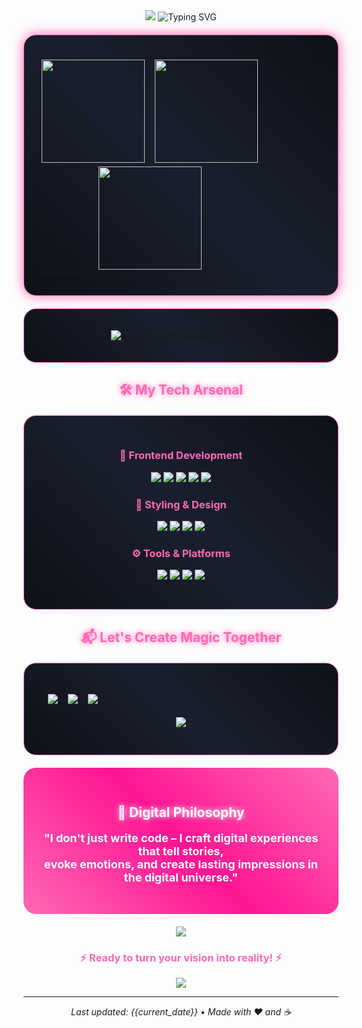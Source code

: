 <div align="center">

<!-- Animated Banner -->
<img src="https://capsule-render.vercel.app/api?type=waving&color=gradient&height=200&section=header&reversal=false&animation=blinking&text=Hassan%20Nadeem&fontSize=70&fontAlign=50&fontAlignY=65&desc=Frontend%20Developer%20•%20UI/UX%20Artist&descAlign=50&descAlignY=85&descSize=20" />

<!-- Animated Typing Text -->
<img src="https://readme-typing-svg.herokuapp.com/?font=Fira+Code&weight=600&size=28&duration=3000&pause=1000&color=FF69B4&center=true&vCenter=true&width=600&height=50&lines=✨+Welcome+to+my+digital+world+✨;💻+Code+with+passion;🎨+Design+with+purpose;🚀+Build+with+innovation;🌟+Creating+digital+magic+daily" alt="Typing SVG" />

<!-- Stats Row with Glow Effect -->
<div align="center" style="background: linear-gradient(45deg, #0d1117, #1a1f2e, #0d1117); padding: 20px; border-radius: 20px; border: 1px solid #FF69B4; box-shadow: 0 0 20px #FF69B4; margin: 20px 0;">

<!-- Stats Grid -->
<table align="center">
  <tr>
    <td align="center">
      <img height="165" src="https://github-readme-stats.vercel.app/api?username=hassannadeemansari&show_icons=true&theme=radical&hide_border=true&bg_color=0d1117&title_color=FF69B4&icon_color=FF69B4&text_color=ffffff&include_all_commits=true&count_private=true&custom_title=🚀+GitHub+Stats" />
    </td>
    <td align="center">
      <img height="165" src="https://github-readme-streak-stats.herokuapp.com/?user=hassannadeemansari&theme=radical&hide_border=true&background=0d1117&ring=FF69B4&fire=FF69B4&currStreakLabel=FF69B4&dates=ffffff" />
    </td>
  </tr>
  <tr>
    <td colspan="2" align="center">
      <img height="165" src="https://github-readme-stats.vercel.app/api/top-langs/?username=hassannadeemansari&layout=compact&theme=radical&hide_border=true&bg_color=0d1117&title_color=FF69B4&text_color=ffffff&langs_count=8&custom_title=💻+Most+Used+Languages" />
    </td>
  </tr>
</table>

</div>

<!-- Activity Graph -->
<div align="center" style="background: linear-gradient(45deg, #0d1117, #1a1f2e, #0d1117); padding: 20px; border-radius: 20px; border: 1px solid #FF69B4; margin: 20px 0;">

[![Hassan's GitHub Activity Graph](https://github-readme-activity-graph.vercel.app/graph?username=hassannadeemansari&custom_title=My+Coding+Journey+📈&theme=react-dark&bg_color=0d1117&hide_border=true&line=FF69B4&point=FF69B4&area=true&area_color=FF69B4&title_color=FF69B4&color=FFFFFF)](https://github.com/hassannadeemansari)

</div>

<!-- Tech Stack Section -->
<h2 align="center" style="color: #FF69B4; text-shadow: 0 0 10px #FF69B4;">🛠️ My Tech Arsenal</h2>

<div align="center" style="background: linear-gradient(45deg, #0d1117, #1a1f2e, #0d1117); padding: 30px; border-radius: 20px; border: 1px solid #FF69B4; margin: 20px 0;">

<!-- Frontend -->
<h3 align="center" style="color: #FF69B4;">🎨 Frontend Development</h3>
<p align="center">
  <img src="https://img.shields.io/badge/React-61DAFB?style=for-the-badge&logo=react&logoColor=black&labelColor=0d1117" />
  <img src="https://img.shields.io/badge/TypeScript-3178C6?style=for-the-badge&logo=typescript&logoColor=white&labelColor=0d1117" />
  <img src="https://img.shields.io/badge/Next.js-000000?style=for-the-badge&logo=next.js&logoColor=white&labelColor=0d1117" />
  <img src="https://img.shields.io/badge/Vue.js-4FC08D?style=for-the-badge&logo=vue.js&logoColor=white&labelColor=0d1117" />
  <img src="https://img.shields.io/badge/JavaScript-F7DF1E?style=for-the-badge&logo=javascript&logoColor=black&labelColor=0d1117" />
</p>

<!-- Styling -->
<h3 align="center" style="color: #FF69B4;">💅 Styling & Design</h3>
<p align="center">
  <img src="https://img.shields.io/badge/Tailwind-38B2AC?style=for-the-badge&logo=tailwind-css&logoColor=white&labelColor=0d1117" />
  <img src="https://img.shields.io/badge/SASS-CC6699?style=for-the-badge&logo=sass&logoColor=white&labelColor=0d1117" />
  <img src="https://img.shields.io/badge/Figma-F24E1E?style=for-the-badge&logo=figma&logoColor=white&labelColor=0d1117" />
  <img src="https://img.shields.io/badge/CSS3-1572B6?style=for-the-badge&logo=css3&logoColor=white&labelColor=0d1117" />
</p>

<!-- Tools -->
<h3 align="center" style="color: #FF69B4;">⚙️ Tools & Platforms</h3>
<p align="center">
  <img src="https://img.shields.io/badge/Git-F05032?style=for-the-badge&logo=git&logoColor=white&labelColor=0d1117" />
  <img src="https://img.shields.io/badge/Vercel-000000?style=for-the-badge&logo=vercel&logoColor=white&labelColor=0d1117" />
  <img src="https://img.shields.io/badge/VS_Code-007ACC?style=for-the-badge&logo=visual-studio-code&logoColor=white&labelColor=0d1117" />
  <img src="https://img.shields.io/badge/Netlify-00C7B7?style=for-the-badge&logo=netlify&logoColor=white&labelColor=0d1117" />
</p>

</div>

<!-- Contact Section -->
<h2 align="center" style="color: #FF69B4; text-shadow: 0 0 10px #FF69B4;">📬 Let's Create Magic Together</h2>

<div align="center" style="background: linear-gradient(45deg, #0d1117, #1a1f2e, #0d1117); padding: 30px; border-radius: 20px; border: 1px solid #FF69B4; margin: 20px 0;">

<!-- Contact Buttons -->
<table align="center">
  <tr>
    <td align="center">
      <a href="https://hassan-nadeem.vercel.app">
        <img src="https://img.shields.io/badge/🎨_PORTFOLIO-FF69B4?style=for-the-badge&logo=vercel&logoColor=white&labelColor=0d1117" />
      </a>
    </td>
    <td align="center">
      <a href="mailto:hasssannann234@gmail.com">
        <img src="https://img.shields.io/badge/📧_EMAIL-EA4335?style=for-the-badge&logo=gmail&logoColor=white&labelColor=0d1117" />
      </a>
    </td>
    <td align="center">
      <a href="https://wa.me/923452524816">
        <img src="https://img.shields.io/badge/💬_WHATSAPP-25D366?style=for-the-badge&logo=whatsapp&logoColor=white&labelColor=0d1117" />
      </a>
    </td>
  </tr>
</table>

<!-- Visitor Counter -->
<p align="center">
  <img src="https://komarev.com/ghpvc/?username=hassannadeemansari&color=FF69B4&style=for-the-badge&label=VISITORS+COUNT+✨&labelColor=0d1117" />
</p>

</div>

<!-- Quote Section -->
<div align="center" style="background: linear-gradient(45deg, #FF69B4, #FF1493, #FF69B4); padding: 30px; border-radius: 20px; margin: 20px 0;">

<h2 style="color: white; text-shadow: 0 0 10px white;">🌟 Digital Philosophy</h2>
<p style="color: white; font-size: 18px; font-weight: bold;">
  "I don't just write code – I craft digital experiences that tell stories, <br>
  evoke emotions, and create lasting impressions in the digital universe."
</p>

</div>

<!-- Footer -->
<div align="center">

<img src="https://capsule-render.vercel.app/api?type=waving&color=gradient&height=100&section=footer&reversal=true&animation=blinking" />

<h3 style="color: #FF69B4;">
  ⚡ Ready to turn your vision into reality! ⚡
</h3>

<p>
  <img src="https://img.shields.io/badge/🚀-Available%20for%20projects-FF69B4?style=for-the-badge&labelColor=0d1117" />
</p>

</div>

---
<div align="center">
  
*Last updated: {{current_date}} • Made with ❤️ and ☕*

</div>

